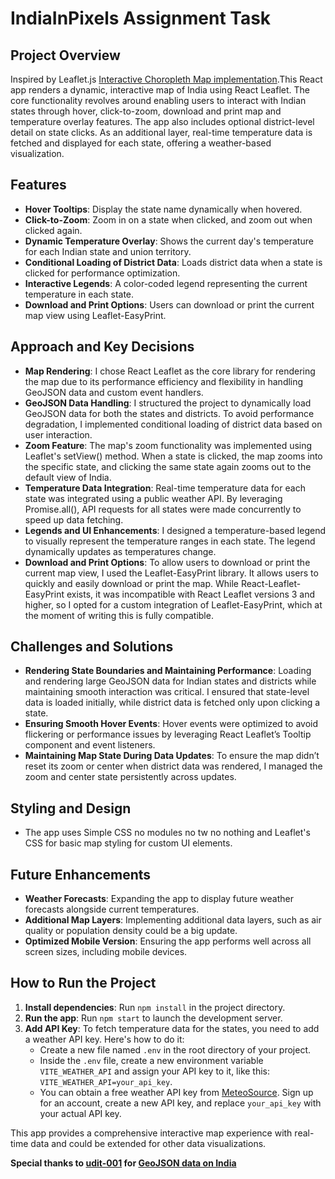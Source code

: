# IndiaInPixels Assignment Task

## Project Overview

Inspired by Leaflet.js [Interactive Choropleth Map implementation](https://leafletjs.com/examples/choropleth/).This React app renders a dynamic, interactive map of India using React Leaflet. The core functionality revolves around enabling users to interact with Indian states through hover, click-to-zoom, download and print map and temperature overlay features. The app also includes optional district-level detail on state clicks. As an additional layer, real-time temperature data is fetched and displayed for each state, offering a weather-based visualization.

## Features

- **Hover Tooltips**: Display the state name dynamically when hovered.
- **Click-to-Zoom**: Zoom in on a state when clicked, and zoom out when clicked again.
- **Dynamic Temperature Overlay**: Shows the current day's temperature for each Indian state and union territory.
- **Conditional Loading of District Data**: Loads district data when a state is clicked for performance optimization.
- **Interactive Legends**: A color-coded legend representing the current temperature in each state.
- **Download and Print Options**: Users can download or print the current map view using Leaflet-EasyPrint.

## Approach and Key Decisions

- **Map Rendering**: I chose React Leaflet as the core library for rendering the map due to its performance efficiency and flexibility in handling GeoJSON data and custom event handlers.
- **GeoJSON Data Handling**: I structured the project to dynamically load GeoJSON data for both the states and districts. To avoid performance degradation, I implemented conditional loading of district data based on user interaction.
- **Zoom Feature**: The map's zoom functionality was implemented using Leaflet's setView() method. When a state is clicked, the map zooms into the specific state, and clicking the same state again zooms out to the default view of India.
- **Temperature Data Integration**: Real-time temperature data for each state was integrated using a public weather API. By leveraging Promise.all(), API requests for all states were made concurrently to speed up data fetching.
- **Legends and UI Enhancements**: I designed a temperature-based legend to visually represent the temperature ranges in each state. The legend dynamically updates as temperatures change.
- **Download and Print Options**: To allow users to download or print the current map view, I used the Leaflet-EasyPrint library. It allows users to quickly and easily download or print the map. While React-Leaflet-EasyPrint exists, it was incompatible with React Leaflet versions 3 and higher, so I opted for a custom integration of Leaflet-EasyPrint, which at the moment of writing this is fully compatible.

## Challenges and Solutions

- **Rendering State Boundaries and Maintaining Performance**: Loading and rendering large GeoJSON data for Indian states and districts while maintaining smooth interaction was critical. I ensured that state-level data is loaded initially, while district data is fetched only upon clicking a state.
- **Ensuring Smooth Hover Events**: Hover events were optimized to avoid flickering or performance issues by leveraging React Leaflet’s Tooltip component and event listeners.
- **Maintaining Map State During Data Updates**: To ensure the map didn’t reset its zoom or center when district data was rendered, I managed the zoom and center state persistently across updates.

## Styling and Design

- The app uses Simple CSS no modules no tw no nothing and Leaflet's CSS for basic map styling for custom UI elements.

## Future Enhancements

- **Weather Forecasts**: Expanding the app to display future weather forecasts alongside current temperatures.
- **Additional Map Layers**: Implementing additional data layers, such as air quality or population density could be a big update.
- **Optimized Mobile Version**: Ensuring the app performs well across all screen sizes, including mobile devices.

## How to Run the Project

1. **Install dependencies**: Run `npm install` in the project directory.
2. **Run the app**: Run `npm start` to launch the development server.
3. **Add API Key**: To fetch temperature data for the states, you need to add a weather API key. Here's how to do it:
   - Create a new file named `.env` in the root directory of your project.
   - Inside the `.env` file, create a new environment variable `VITE_WEATHER_API` and assign your API key to it, like this: `VITE_WEATHER_API=your_api_key`.
   - You can obtain a free weather API key from [MeteoSource](https://www.meteosource.com/). Sign up for an account, create a new API key, and replace `your_api_key` with your actual API key.

This app provides a comprehensive interactive map experience with real-time data and could be extended for other data visualizations.

**Special thanks to [udit-001](https://github.com/udit-001) for [GeoJSON data on India](https://github.com/udit-001/india-maps-data)**
